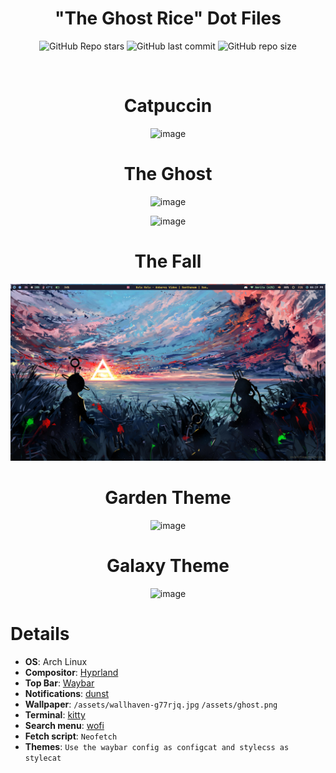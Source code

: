 <div align="center">

# "The Ghost Rice" Dot Files

![GitHub Repo stars](https://img.shields.io/github/stars/AmadeusWM/dotfiles-hyprland?style=for-the-badge&color=#e97193) ![GitHub last commit](https://img.shields.io/github/last-commit/AmadeusWM/dotfiles-hyprland?style=for-the-badge&color=#e97193) ![GitHub repo size](https://img.shields.io/github/repo-size/AmadeusWM/dotfiles-hyprland?style=for-the-badge&color=#e97193)


<br/>

# Catpuccin 

![image](https://user-images.githubusercontent.com/107239398/219909848-7c7f962e-770e-4370-9839-0b9416adae17.png)

 # The Ghost 
 
![image](https://user-images.githubusercontent.com/107239398/214760985-49abe680-e4b7-4099-a440-86ff07c2121e.png)
 
![image](https://user-images.githubusercontent.com/107239398/214392260-ff9cafe5-1910-40e8-822d-348ce57115c3.png)
 
 # The Fall 
 
![screen_1](/assets/ImagesShowcase.png)

 # Garden Theme 
 
 ![image](https://user-images.githubusercontent.com/107239398/218796171-0a421c4d-6ea4-42e2-8203-f8942f3df8b0.png)

 # Galaxy Theme
 
 ![image](https://user-images.githubusercontent.com/107239398/219070968-a5e11084-dcf9-4cdf-885d-eb59ef96f005.png)

  
</div>

# Details
- **OS**: Arch Linux
- **Compositor**: [Hyprland](https://github.com/hyprwm/Hyprland)
- **Top Bar**: [Waybar](https://github.com/Alexays/Waybar/)
- **Notifications**: [dunst](https://github.com/dunst-project/dunst)
- **Wallpaper**: `/assets/wallhaven-g77rjq.jpg` `/assets/ghost.png`
- **Terminal**: [kitty](https://github.com/kovidgoyal/kitty)
- **Search menu**: [wofi](https://github.com/uncomfyhalomacro/wofi)
- **Fetch script**: `Neofetch`
- **Themes**: `Use the waybar config as configcat and stylecss as stylecat`

